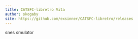 ```yaml
---
title: CATSFC-libretro Vita
author: skogaby
site: https://github.com/exsinner/CATSFC-libretro/releases
---
```

snes smulator
